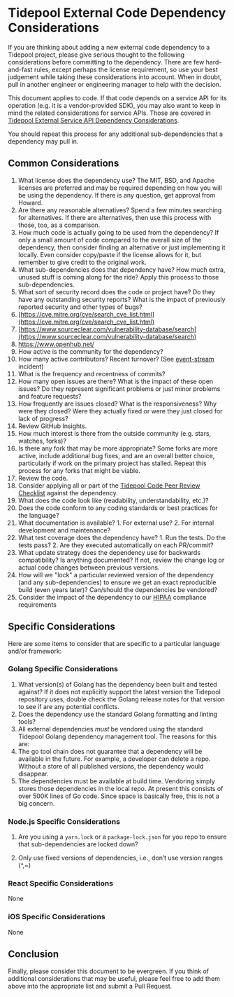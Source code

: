 # Tidepool External Code Dependency Considerations

If you are thinking about adding a new external code dependency to a Tidepool project, please give serious thought to the following considerations before committing to the dependency. There are few hard-and-fast rules, except perhaps the license requirement, so use your best judgement while taking these considerations into account. When in doubt, pull in another engineer or engineering manager to help with the decision.

This document applies to code. If that code depends on a service API for its operation (e.g. it is a vendor-provided SDK), you may also want to keep in mind the related considerations for service APIs. Those are covered in [Tidepool External Service API Dependency Considerations].

You should repeat this process for any additional sub-dependencies that a dependency may pull in.

## Common Considerations

1. What license does the dependency use? The MIT, BSD, and Apache licenses are preferred and may be required depending on how you will be using the dependency. If there is any question, get approval from Howard.
2. Are there any reasonable alternatives? Spend a few minutes searching for alternatives. If there are alternatives, then use this process with those, too, as a comparison.
3. How much code is actually going to be used from the dependency? If only a small amount of code compared to the overall size of the dependency, then consider finding an alternative or just implementing it locally. Even consider copy/paste if the license allows for it, but remember to give credit to the original work.
4. What sub-dependencies does that dependency have? How much extra, unused stuff is coming along for the ride? Apply this process to those sub-dependencies.
5. What sort of security record does the code or project have? Do they have any outstanding security reports? What is the impact of previously reported security and other types of bugs?
  1. [https://cve.mitre.org/cve/search_cve_list.html](https://cve.mitre.org/cve/search_cve_list.html)
  2. [https://www.sourceclear.com/vulnerability-database/search](https://www.sourceclear.com/vulnerability-database/search)
  3. https://www.openhub.net/
6. How active is the community for the dependency?
  1. How many active contributors? Recent turnover? (See [event-stream](https://github.com/dominictarr/event-stream/issues/116) incident)
  2. What is the frequency and recentness of commits?
  3. How many open issues are there? What is the impact of these open issues? Do they represent significant problems or just minor problems and feature requests?
  4. How frequently are issues closed? What is the responsiveness? Why were they closed? Were they actually fixed or were they just closed for lack of progress?
  5. Review GitHub Insights.
7. How much interest is there from the outside community (e.g. stars, watches, forks)?
  1. Is there any fork that may be more appropriate? Some forks are more active, include additional bug fixes, and are an overall better choice, particularly if work on the primary project has stalled. Repeat this process for any forks that might be viable.
8. Review the code.
  1. Consider applying all or part of the [Tidepool Code Peer Review Checklist] against the dependency.
  2. What does the code look like (readability, understandability, etc.)?
  3. Does the code conform to any coding standards or best practices for the language?
  4. What documentation is available?
    1. For external use?
    2. For internal development and maintenance?
  5. What test coverage does the dependency have?
    1. Run the tests. Do the tests pass?
    2. Are they executed automatically on each PR/commit?
  6. What update strategy does the dependency use for backwards compatibility? Is anything documented? If not, review the change log or actual code changes between previous versions.
9. How will we "lock" a particular reviewed version of the dependency (and any sub-dependencies) to ensure we get an exact reproducible build (even years later)? Can/should the dependencies be vendored?
10. Consider the impact of the dependency to our [HIPAA] compliance requirements

## Specific Considerations

Here are some items to consider that are specific to a particular language and/or
framework:

### Golang Specific Considerations

1. What version(s) of Golang has the dependency been built and tested against? If it does not explicitly support the latest version the Tidepool repository uses, double check the Golang release notes for that version to see if are any potential conflicts.
2. Does the dependency use the standard Golang formatting and linting tools?
3. All external dependencies *must* be vendored using the standard Tidepool Golang dependency management tool. The reasons for this are:
  1. The go tool chain does not guarantee that a dependency will be available in the future. For example, a developer can delete a repo. Without a store of all published versions, the dependency would disappear.
  2. The dependencies must be available at build time. Vendoring simply stores those dependencies in the local repo. At present this consists of over 500K lines of Go code. Since space is basically free, this is not a big concern.

### Node.js Specific Considerations

1. Are you using a `yarn.lock` or a `package-lock.json` for you repo to ensure that sub-dependencies are locked down?

2. Only use fixed versions of dependencies, i.e., don’t use version ranges (^,\~)

### React Specific Considerations

None

### iOS Specific Considerations

None

## Conclusion

Finally, please consider this document to be evergreen. If you think of
additional considerations that may be useful, please feel free to add
them above into the appropriate list and submit a Pull Request.

[Tidepool Code Peer Review Checklist]: ./code-peer-review-checklist.md
[Tidepool External Service API Dependency Considerations]: ./external-service-api-dependency-considerations.md
[HIPAA]: https://www.hhs.gov/hipaa/index.html
